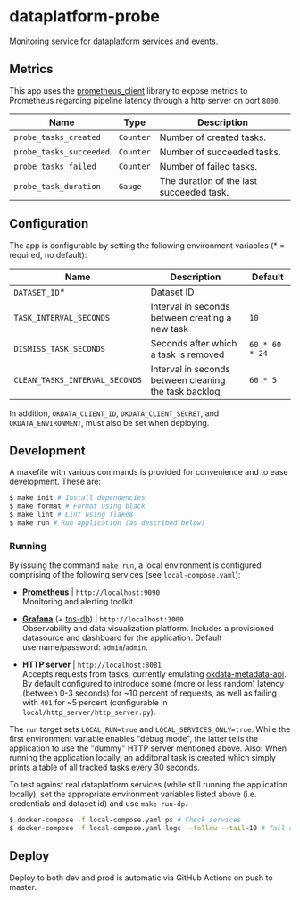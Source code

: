 # dataplatform-probe
Monitoring service for dataplatform services and events.

## Metrics
This app uses the [prometheus_client](https://github.com/prometheus/client_python) library to expose
metrics to Prometheus regarding pipeline latency through a http server on port `8000`.

| Name                             | Type      | Description                                          |
|----------------------------------|-----------|------------------------------------------------------|
| `probe_tasks_created`            | `Counter` | Number of created tasks.                             |
| `probe_tasks_succeeded`          | `Counter` | Number of succeeded tasks.                           |
| `probe_tasks_failed`             | `Counter` | Number of failed tasks.                              |
| `probe_task_duration`            | `Gauge`   | The duration of the last succeeded task.             |

## Configuration

The app is configurable by setting the following environment variables (* = required, no default):

| Name                           | Description                                                      | Default        |
|--------------------------------|------------------------------------------------------------------|----------------|
| `DATASET_ID`*                  | Dataset ID                                                       |                |
| `TASK_INTERVAL_SECONDS`        | Interval in seconds between creating a new task                  | `10`           |
| `DISMISS_TASK_SECONDS`         | Seconds after which a task is removed                            | `60 * 60 * 24` |
| `CLEAN_TASKS_INTERVAL_SECONDS` | Interval in seconds between cleaning the task backlog            | `60 * 5`       |

In addition, `OKDATA_CLIENT_ID`, `OKDATA_CLIENT_SECRET`, and `OKDATA_ENVIRONMENT`, must also be set when deploying.

## Development

A makefile with various commands is provided for convenience and to ease development. These are:

```sh
$ make init # Install dependencies
$ make format # Format using black
$ make lint # Lint using flake8
$ make run # Run application (as described below)
```

### Running

By issuing the command `make run`, a local environment is configured comprising of the following services (see `local-compose.yaml`):

* [**Prometheus**](https://hub.docker.com/r/prom/prometheus) | `http://localhost:9090` \
  Monitoring and alerting toolkit.

* [**Grafana**](https://hub.docker.com/r/grafana/grafana) (+ [tns-db](https://hub.docker.com/r/grafana/tns-db)) | `http://localhost:3000`  \
  Observability and data visualization platform. Includes a provisioned datasource and dashboard for the application. Default username/password: `admin`/`admin`.

* **HTTP server** | `http://localhost:8081` \
  Accepts requests from tasks, currently emulating [okdata-metadata-api](https://github.com/oslokommune/okdata-metadata-api). By default configured to introduce some (more or less random) latency (between 0-3 seconds) for ~10 percent of requests, as well as failing with `401` for ~5 percent (configurable in `local/http_server/http_server.py`).

The `run` target sets `LOCAL_RUN=true` and `LOCAL_SERVICES_ONLY=true`. While the first environment variable enables "debug mode", the latter tells the application to use the "dummy" HTTP server mentioned above. Also: When running the application locally, an additonal task is created which simply prints a table of all tracked tasks every 30 seconds.

To test against real dataplatform services (while still running the application locally), set the appropriate environment variables listed above (i.e. credentials and dataset id) and use `make run-dp`.

```sh
$ docker-compose -f local-compose.yaml ps # Check services
$ docker-compose -f local-compose.yaml logs --follow --tail=10 # Tail service logs
```

## Deploy

Deploy to both dev and prod is automatic via GitHub Actions on push to master.
